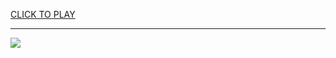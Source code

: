 
<a href="https://premium76.site?title=flying_games_unblocked_at_school&ref=13M">CLICK TO PLAY</a></h3>
<hr>

<a href="https://premium76.site?title=flying_games_unblocked_at_school&ref=13M"><img src="https://clearcache.store/games.png"></a>



